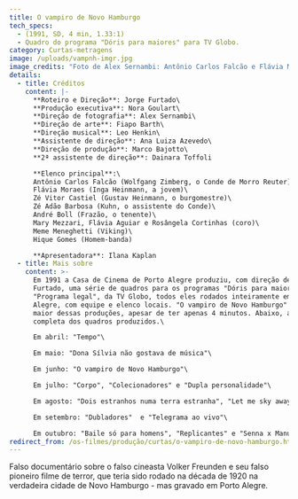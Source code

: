 ```yaml
---
title: O vampiro de Novo Hamburgo
tech_specs:
  - (1991, SD, 4 min, 1.33:1)
  - Quadro do programa "Dóris para maiores" para TV Globo.
category: Curtas-metragens
image: /uploads/vampnh-imgr.jpg
image_credits: "Foto de Alex Sernambi: Antônio Carlos Falcão e Flávia Moraes"
details:
  - title: Créditos
    content: |-
      **Roteiro e Direção**: Jorge Furtado\
      **Produção executiva**: Nora Goulart\
      **Direção de fotografia**: Alex Sernambi\
      **Direção de arte**: Fiapo Barth\
      **Direção musical**: Leo Henkin\
      **Assistente de direção**: Ana Luiza Azevedo\
      **Direção de produção**: Marco Bajotto\
      **2ª assistente de direção**: Dainara Toffoli

      **Elenco principal**:\
      Antônio Carlos Falcão (Wolfgang Zimberg, o Conde de Morro Reuter)\
      Flávia Moraes (Inga Heinmann, a jovem)\
      Zé Vitor Castiel (Gustav Heinmann, o burgomestre)\
      Zé Adão Barbosa (Kuhn, o assistente do Conde)\
      André Boll (Frazão, o tenente)\
      Mary Mezzari, Flávia Aguiar e Rosângela Cortinhas (coro)\
      Meme Meneghetti (Viking)\
      Hique Gomes (Homem-banda)

      **Apresentadora**: Ilana Kaplan
  - title: Mais sobre
    content: >-
      Em 1991 a Casa de Cinema de Porto Alegre produziu, com direção de Jorge
      Furtado, uma série de quadros para os programas "Dóris para maiores" e
      "Programa legal", da TV Globo, todos eles rodados inteiramente em Porto
      Alegre, com equipe e elenco locais. "O vampiro de Novo Hamburgo" foi a
      maior dessas produções, apesar de ter apenas 4 minutos. Abaixo, a lista
      completa dos quadros produzidos.\

      Em abril: "Tempo"\

      Em maio: "Dona Sílvia não gostava de música"\

      Em junho: "O vampiro de Novo Hamburgo"\

      Em julho: "Corpo", "Colecionadores" e "Dupla personalidade"\

      Em agosto: "Dois estranhos numa terra estranha", "Let me sky away", "Inventores" e "Separatismo"\

      Em setembro: "Dubladores"  e "Telegrama ao vivo"\

      Em outubro: "Baile só para homens", "Replicantes" e "Senna x Manuel da Conceição"
redirect_from: /os-filmes/produção/curtas/o-vampiro-de-novo-hamburgo.html
---
```

Falso documentário sobre o falso cineasta Volker Freunden e seu falso pioneiro filme de terror, que teria sido rodado na década de 1920 na verdadeira cidade de Novo Hamburgo - mas gravado em Porto Alegre.